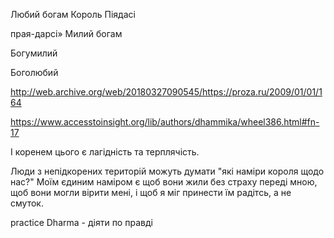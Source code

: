 Любий богам Король Піядасі

прая-дарсі»
Милий богам 

Богумилий

Боголюбий 


http://web.archive.org/web/20180327090545/https://proza.ru/2009/01/01/164

https://www.accesstoinsight.org/lib/authors/dhammika/wheel386.html#fn-17

І коренем цього є лагідність та терплячість.


Люди з непідкорених територій можуть думати "які наміри короля щодо нас?" Моїм єдиним наміром є щоб вони жили без страху переді мною, щоб вони могли вірити мені, і щоб я міг принести їм радітсь, а не смуток. 



 practice Dharma - діяти по правді